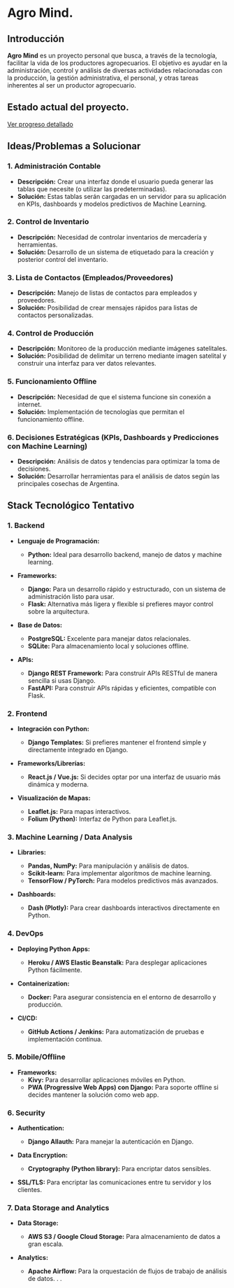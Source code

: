 # Agro Mind.

## Introducción

**Agro Mind** es un proyecto personal que busca, a través de la tecnología, facilitar la vida de los productores agropecuarios. El objetivo es ayudar en la administración, control y análisis de diversas actividades relacionadas con la producción, la gestión administrativa, el personal, y otras tareas inherentes al ser un productor agropecuario.
## Estado actual del proyecto.

[Ver progreso detallado](Documentacion%20detallada/README.md)

## Ideas/Problemas a Solucionar

### 1. Administración Contable
- **Descripción:** Crear una interfaz donde el usuario pueda generar las tablas que necesite (o utilizar las predeterminadas).
- **Solución:** Estas tablas serán cargadas en un servidor para su aplicación en KPIs, dashboards y modelos predictivos de Machine Learning.

### 2. Control de Inventario
- **Descripción:** Necesidad de controlar inventarios de mercadería y herramientas.
- **Solución:** Desarrollo de un sistema de etiquetado para la creación y posterior control del inventario.

### 3. Lista de Contactos (Empleados/Proveedores)
- **Descripción:** Manejo de listas de contactos para empleados y proveedores.
- **Solución:** Posibilidad de crear mensajes rápidos para listas de contactos personalizadas.

### 4. Control de Producción
- **Descripción:** Monitoreo de la producción mediante imágenes satelitales.
- **Solución:** Posibilidad de delimitar un terreno mediante imagen satelital y construir una interfaz para ver datos relevantes.

### 5. Funcionamiento Offline
- **Descripción:** Necesidad de que el sistema funcione sin conexión a internet.
- **Solución:** Implementación de tecnologías que permitan el funcionamiento offline.

### 6. Decisiones Estratégicas (KPIs, Dashboards y Predicciones con Machine Learning)
- **Descripción:** Análisis de datos y tendencias para optimizar la toma de decisiones.
- **Solución:** Desarrollar herramientas para el análisis de datos según las principales cosechas de Argentina.

## Stack Tecnológico Tentativo

### 1. Backend

- **Lenguaje de Programación:**
  - **Python:** Ideal para desarrollo backend, manejo de datos y machine learning.
  
- **Frameworks:**
  - **Django:** Para un desarrollo rápido y estructurado, con un sistema de administración listo para usar.
  - **Flask:** Alternativa más ligera y flexible si prefieres mayor control sobre la arquitectura.
  
- **Base de Datos:**
  - **PostgreSQL:** Excelente para manejar datos relacionales.
  - **SQLite:** Para almacenamiento local y soluciones offline.
  
- **APIs:**
  - **Django REST Framework:** Para construir APIs RESTful de manera sencilla si usas Django.
  - **FastAPI:** Para construir APIs rápidas y eficientes, compatible con Flask.

### 2. Frontend

- **Integración con Python:**
  - **Django Templates:** Si prefieres mantener el frontend simple y directamente integrado en Django.
  
- **Frameworks/Librerías:**
  - **React.js / Vue.js:** Si decides optar por una interfaz de usuario más dinámica y moderna.
  
- **Visualización de Mapas:**
  - **Leaflet.js:** Para mapas interactivos.
  - **Folium (Python):** Interfaz de Python para Leaflet.js.

### 3. Machine Learning / Data Analysis

- **Libraries:**
  - **Pandas, NumPy:** Para manipulación y análisis de datos.
  - **Scikit-learn:** Para implementar algoritmos de machine learning.
  - **TensorFlow / PyTorch:** Para modelos predictivos más avanzados.
  
- **Dashboards:**
  - **Dash (Plotly):** Para crear dashboards interactivos directamente en Python.

### 4. DevOps

- **Deploying Python Apps:**
  - **Heroku / AWS Elastic Beanstalk:** Para desplegar aplicaciones Python fácilmente.
  
- **Containerization:**
  - **Docker:** Para asegurar consistencia en el entorno de desarrollo y producción.
  
- **CI/CD:**
  - **GitHub Actions / Jenkins:** Para automatización de pruebas e implementación continua.

### 5. Mobile/Offline

- **Frameworks:**
  - **Kivy:** Para desarrollar aplicaciones móviles en Python.
  - **PWA (Progressive Web Apps) con Django:** Para soporte offline si decides mantener la solución como web app.

### 6. Security

- **Authentication:**
  - **Django Allauth:** Para manejar la autenticación en Django.
  
- **Data Encryption:**
  - **Cryptography (Python library):** Para encriptar datos sensibles.
  
- **SSL/TLS:** Para encriptar las comunicaciones entre tu servidor y los clientes.

### 7. Data Storage and Analytics

- **Data Storage:**
  - **AWS S3 / Google Cloud Storage:** Para almacenamiento de datos a gran escala.
  
- **Analytics:**
  - **Apache Airflow:** Para la orquestación de flujos de trabajo de análisis de datos.
.
.
